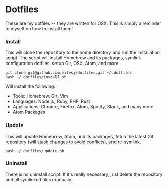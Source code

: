 # Dotfiles #

These are my dotfiles -- they are written for OSX. This is simply a reminder to myself on
how to install them!

### Install ###

This will clone the repository to the home directory and run the installation script.
The script will install Homebrew and its packages, symlink configuration dotfiles,
setup Git, OSX, Atom, and more.

```
git clone git@github.com:milesj/dotfiles.git ~/.dotfiles
bash ~/.dotfiles/install.sh
```

Will install the following:
- Tools: Homebrew, Git, Vim
- Languages: Node.js, Ruby, PHP, Rust
- Applications: Chrome, Firefox, Atom, Spotify, Slack, and many more
- Atom Packages

### Update ###

This will update Homebrew, Atom, and its packages, fetch the latest Git repository
(will stash changes to avoid conflicts), and re-symlink.

```
bash ~/.dotfiles/update.sh
```

### Uninstall ###

There is no uninstall script. If it's really necessary, just delete the repository
and all symlinked files manually.
